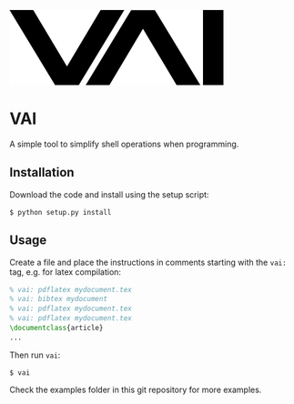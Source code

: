 ![Logo](https://github.com/scarrazza/vai/raw/master/extra/logo.png "Logo VAI")

# VAI
A simple tool to simplify shell operations when programming.

## Installation

Download the code and install using the setup script:

```Shell
$ python setup.py install
```

## Usage

Create a file and place the instructions in comments starting with the ``vai:`` tag, e.g. for latex compilation:

```Latex
% vai: pdflatex mydocument.tex
% vai: bibtex mydocument
% vai: pdflatex mydocument.tex
% vai: pdflatex mydocument.tex
\documentclass{article}
...
```

Then run ``vai``:

```Shell
$ vai
```

Check the examples folder in this git repository for more examples.
